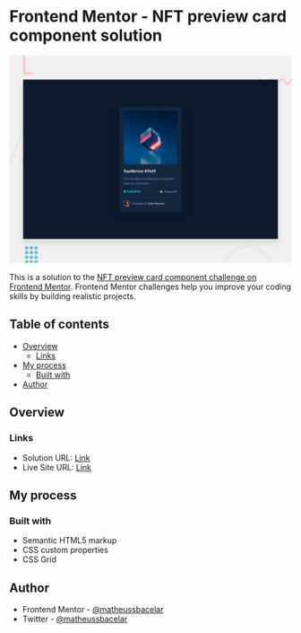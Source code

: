 # Frontend Mentor - NFT preview card component solution

![Design preview for the QR code component coding challenge](./design/desktop-preview.jpg)

This is a solution to the [NFT preview card component challenge on Frontend Mentor](https://www.frontendmentor.io/challenges/nft-preview-card-component-SbdUL_w0U). Frontend Mentor challenges help you improve your coding skills by building realistic projects. 

## Table of contents

- [Overview](#overview)
  - [Links](#links)
- [My process](#my-process)
  - [Built with](#built-with)
- [Author](#author)

## Overview

### Links

- Solution URL: [Link](https://github.com/matheussbacelar/NFT-preview-card-component.git)
- Live Site URL: [Link](https://matheussbacelar.github.io/NFT-preview-card-component/)

## My process

### Built with

- Semantic HTML5 markup
- CSS custom properties
- CSS Grid

## Author

- Frontend Mentor - [@matheussbacelar](https://www.frontendmentor.io/profile/matheussbacelar)
- Twitter - [@matheussbacelar](https://www.twitter.com/matheussbacelar)
